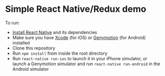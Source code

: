 # Simple React Native/Redux demo

To run:

* [Install React Native](https://facebook.github.io/react-native/docs/getting-started.html) and its dependencies
* Make sure you have [Xcode](https://developer.apple.com/xcode/) (for iOS) or [Genymotion](https://www.genymotion.com/) (for Android) installed
* Clone this repository
* Run `npm install` from inside the root directory
* Run `react-native run-ios` to launch it in your iPhone simulator, or launch a Genymotion simulator and run `react-native run-android` in the Android simulator